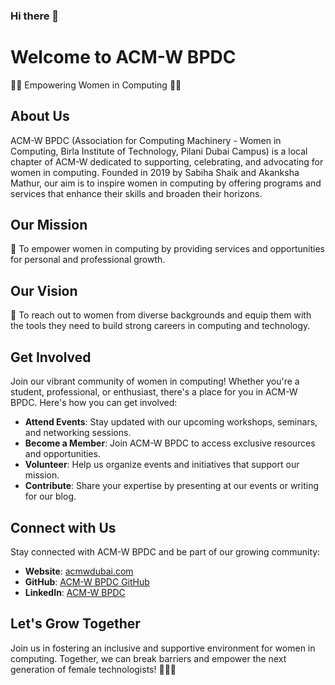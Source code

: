### Hi there 👋

# Welcome to ACM-W BPDC

👩‍💻 Empowering Women in Computing 👩‍💼
[<img src="acmwlogo(1).png" alt="ACM-W Logo" width="00"/>](https://www.acm.org/women)

## About Us

ACM-W BPDC (Association for Computing Machinery - Women in Computing, Birla Institute of Technology, Pilani Dubai Campus) is a local chapter of ACM-W dedicated to supporting, celebrating, and advocating for women in computing. Founded in 2019 by Sabiha Shaik and Akanksha Mathur, our aim is to inspire women in computing by offering programs and services that enhance their skills and broaden their horizons.

## Our Mission

🌟 To empower women in computing by providing services and opportunities for personal and professional growth.

## Our Vision

🚀 To reach out to women from diverse backgrounds and equip them with the tools they need to build strong careers in computing and technology.

## Get Involved

Join our vibrant community of women in computing! Whether you're a student, professional, or enthusiast, there's a place for you in ACM-W BPDC. Here's how you can get involved:

- **Attend Events**: Stay updated with our upcoming workshops, seminars, and networking sessions.
- **Become a Member**: Join ACM-W BPDC to access exclusive resources and opportunities.
- **Volunteer**: Help us organize events and initiatives that support our mission.
- **Contribute**: Share your expertise by presenting at our events or writing for our blog.

## Connect with Us

Stay connected with ACM-W BPDC and be part of our growing community:

- **Website**: [acmwdubai.com](https://acmwdubai.com)
- **GitHub**: [ACM-W BPDC GitHub](https://github.com/acm-w-bpdc)
- **LinkedIn**: [ACM-W BPDC](https://www.linkedin.com/company/acm-w-bpdc)

## Let's Grow Together

Join us in fostering an inclusive and supportive environment for women in computing. Together, we can break barriers and empower the next generation of female technologists! 💪👩‍💻
